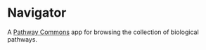 # Navigator

A [Pathway Commons](http://www.pathwaycommons.org/) app for browsing the collection of biological pathways.
